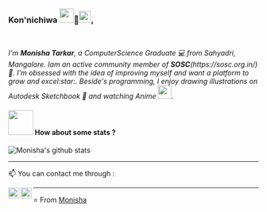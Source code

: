 ### Kon'nichiwa <img src="https://github.com/TheDudeThatCode/TheDudeThatCode/blob/master/Assets/Hi.gif" width="29px">💓<img src="https://github.com/TheDudeThatCode/TheDudeThatCode/blob/master/Assets/Earth.gif" width="24px">, 
<br/>
<p>
  <em>
I'm <b>Monisha Tarkar</b>, a ComputerScience Graduate 💻 from Sahyadri, Mangalore. Iam an active community member of <b>SOSC</b>(https://sosc.org.in/)💚. I'm obsessed with the idea of improving myself and want a platform to grow and excel:star:. Beside's programming, I enjoy drawing illustrations on Autodesk Sketchbook 💓 and watching Anime <img src="https://user-images.githubusercontent.com/5679180/79618120-0daffb80-80be-11ea-819e-d2b0fa904d07.gif" width="27px">.
    </em>
    <p>
        
<!--
**monisha16/monisha16** is a ✨ _special_ ✨ repository because its `README.md` (this file) appears on your GitHub profile.

Here are some ideas to get you started:

- 🔭 I’m currently working on ...
- 🌱 I’m currently learning ...
- 👯 I’m looking to collaborate on ...
- 🤔 I’m looking for help with ...
- 💬 Ask me about ...
-->

#### <img src="https://media.giphy.com/media/VgCDAzcKvsR6OM0uWg/giphy.gif" width="50"> How about some stats ?
    
![Monisha's github stats](https://github-readme-stats.vercel.app/api?username=monisha16&show_icons=true&theme=dark)   

-------
📫 You can contact me through :

[<img align="left" alt="LinkedIn" width="22px" src="https://cdn.jsdelivr.net/npm/simple-icons@3.1.0/icons/linkedin.svg" />](https://www.linkedin.com/in/monisha-tarkar/) [<img align="left" alt="'Gmail" width="22px" src="https://cdn.jsdelivr.net/npm/simple-icons@3.1.0/icons/gmail.svg" />](monishatarkar16@gmail.com)

----

⭐️ From [Monisha](https://github.com/monisha16)
